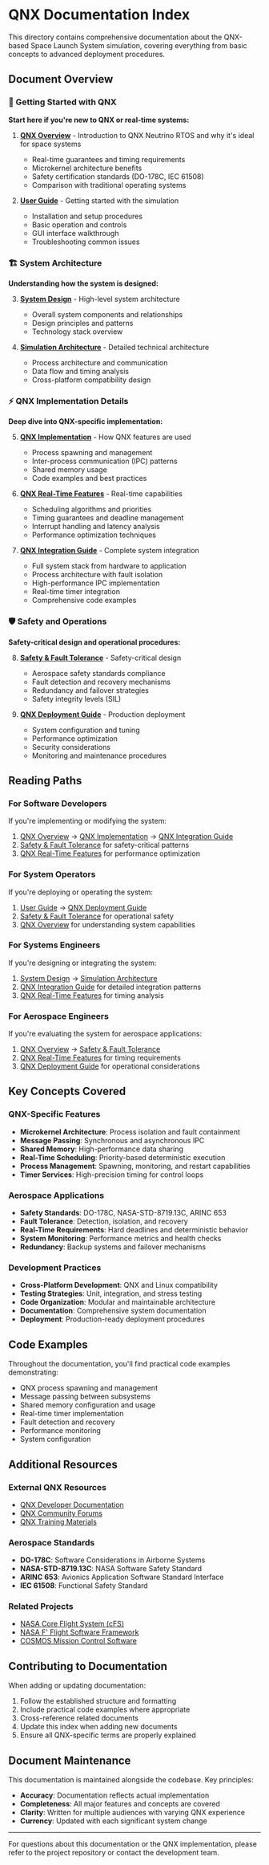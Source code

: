 # QNX Documentation Index

This directory contains comprehensive documentation about the QNX-based Space Launch System simulation, covering everything from basic concepts to advanced deployment procedures.

## Document Overview

### 📖 Getting Started with QNX

**Start here if you're new to QNX or real-time systems:**

1. **[QNX Overview](qnx-overview.md)** - Introduction to QNX Neutrino RTOS and why it's ideal for space systems
   - Real-time guarantees and timing requirements
   - Microkernel architecture benefits
   - Safety certification standards (DO-178C, IEC 61508)
   - Comparison with traditional operating systems

2. **[User Guide](user-guide.md)** - Getting started with the simulation
   - Installation and setup procedures
   - Basic operation and controls
   - GUI interface walkthrough
   - Troubleshooting common issues

### 🏗️ System Architecture

**Understanding how the system is designed:**

3. **[System Design](system-design.md)** - High-level system architecture
   - Overall system components and relationships
   - Design principles and patterns
   - Technology stack overview

4. **[Simulation Architecture](simulation-architecture.md)** - Detailed technical architecture
   - Process architecture and communication
   - Data flow and timing analysis
   - Cross-platform compatibility design

### ⚡ QNX Implementation Details

**Deep dive into QNX-specific implementation:**

5. **[QNX Implementation](qnx-implementation.md)** - How QNX features are used
   - Process spawning and management
   - Inter-process communication (IPC) patterns
   - Shared memory usage
   - Code examples and best practices

6. **[QNX Real-Time Features](qnx-realtime-features.md)** - Real-time capabilities
   - Scheduling algorithms and priorities
   - Timing guarantees and deadline management
   - Interrupt handling and latency analysis
   - Performance optimization techniques

7. **[QNX Integration Guide](qnx-integration.md)** - Complete system integration
   - Full system stack from hardware to application
   - Process architecture with fault isolation
   - High-performance IPC implementation
   - Real-time timer integration
   - Comprehensive code examples

### 🛡️ Safety and Operations

**Safety-critical design and operational procedures:**

8. **[Safety & Fault Tolerance](safety-and-fault-tolerance.md)** - Safety-critical design
   - Aerospace safety standards compliance
   - Fault detection and recovery mechanisms
   - Redundancy and failover strategies
   - Safety integrity levels (SIL)

9. **[QNX Deployment Guide](qnx-deployment.md)** - Production deployment
   - System configuration and tuning
   - Performance optimization
   - Security considerations
   - Monitoring and maintenance procedures

## Reading Paths

### For Software Developers
If you're implementing or modifying the system:
1. [QNX Overview](qnx-overview.md) → [QNX Implementation](qnx-implementation.md) → [QNX Integration Guide](qnx-integration.md)
2. [Safety & Fault Tolerance](safety-and-fault-tolerance.md) for safety-critical patterns
3. [QNX Real-Time Features](qnx-realtime-features.md) for performance optimization

### For System Operators
If you're deploying or operating the system:
1. [User Guide](user-guide.md) → [QNX Deployment Guide](qnx-deployment.md)
2. [Safety & Fault Tolerance](safety-and-fault-tolerance.md) for operational safety
3. [QNX Overview](qnx-overview.md) for understanding system capabilities

### For Systems Engineers
If you're designing or integrating the system:
1. [System Design](system-design.md) → [Simulation Architecture](simulation-architecture.md)
2. [QNX Integration Guide](qnx-integration.md) for detailed integration patterns
3. [QNX Real-Time Features](qnx-realtime-features.md) for timing analysis

### For Aerospace Engineers
If you're evaluating the system for aerospace applications:
1. [QNX Overview](qnx-overview.md) → [Safety & Fault Tolerance](safety-and-fault-tolerance.md)
2. [QNX Real-Time Features](qnx-realtime-features.md) for timing requirements
3. [QNX Deployment Guide](qnx-deployment.md) for operational considerations

## Key Concepts Covered

### QNX-Specific Features
- **Microkernel Architecture**: Process isolation and fault containment
- **Message Passing**: Synchronous and asynchronous IPC
- **Shared Memory**: High-performance data sharing
- **Real-Time Scheduling**: Priority-based deterministic execution
- **Process Management**: Spawning, monitoring, and restart capabilities
- **Timer Services**: High-precision timing for control loops

### Aerospace Applications
- **Safety Standards**: DO-178C, NASA-STD-8719.13C, ARINC 653
- **Fault Tolerance**: Detection, isolation, and recovery
- **Real-Time Requirements**: Hard deadlines and deterministic behavior
- **System Monitoring**: Performance metrics and health checks
- **Redundancy**: Backup systems and failover mechanisms

### Development Practices
- **Cross-Platform Development**: QNX and Linux compatibility
- **Testing Strategies**: Unit, integration, and stress testing
- **Code Organization**: Modular and maintainable architecture
- **Documentation**: Comprehensive system documentation
- **Deployment**: Production-ready deployment procedures

## Code Examples

Throughout the documentation, you'll find practical code examples demonstrating:

- QNX process spawning and management
- Message passing between subsystems
- Shared memory configuration and usage
- Real-time timer implementation
- Fault detection and recovery
- Performance monitoring
- System configuration

## Additional Resources

### External QNX Resources
- [QNX Developer Documentation](http://www.qnx.com/developers/docs/)
- [QNX Community Forums](http://community.qnx.com)
- [QNX Training Materials](http://www.qnx.com/developers/training/)

### Aerospace Standards
- **DO-178C**: Software Considerations in Airborne Systems
- **NASA-STD-8719.13C**: NASA Software Safety Standard
- **ARINC 653**: Avionics Application Software Standard Interface
- **IEC 61508**: Functional Safety Standard

### Related Projects
- [NASA Core Flight System (cFS)](https://github.com/nasa/cFS)
- [NASA F' Flight Software Framework](https://github.com/nasa/fprime)
- [COSMOS Mission Control Software](https://cosmosrb.com/)

## Contributing to Documentation

When adding or updating documentation:

1. Follow the established structure and formatting
2. Include practical code examples where appropriate
3. Cross-reference related documents
4. Update this index when adding new documents
5. Ensure all QNX-specific terms are properly explained

## Document Maintenance

This documentation is maintained alongside the codebase. Key principles:

- **Accuracy**: Documentation reflects actual implementation
- **Completeness**: All major features and concepts are covered
- **Clarity**: Written for multiple audiences with varying QNX experience
- **Currency**: Updated with each significant system change

---

For questions about this documentation or the QNX implementation, please refer to the project repository or contact the development team.
